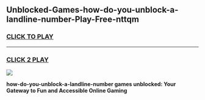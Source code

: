 
## Unblocked-Games-how-do-you-unblock-a-landline-number-Play-Free-nttqm
<h3>
<a href="https://premium76.site?title=how-do-you-unblock-a-landline-number&ref=20M">CLICK TO PLAY</a></h3>
<hr>

<h3>
<a href="https://premium76.site?title=how-do-you-unblock-a-landline-number&ref=20M">CLICK 2 PLAY</a>
  
</h3>

<a href="https://premium76.site?title=how-do-you-unblock-a-landline-number&ref=19M"><img src="https://clearcache.store/games.png"></a>


**how-do-you-unblock-a-landline-number games unblocked: Your Gateway to Fun and Accessible Online Gaming**
